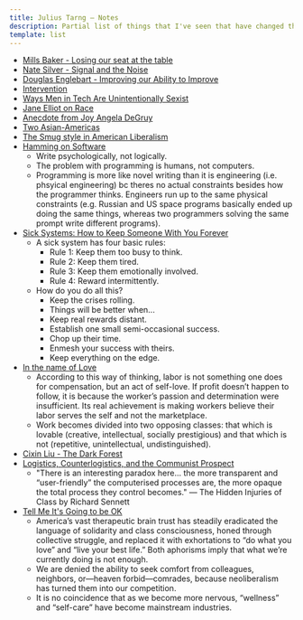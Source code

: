 ```yaml
---
title: Julius Tarng — Notes 
description: Partial list of things that I've seen that have changed the way I've seen things (in chronological order, oldest first)
template: list
---
```


- [Mills Baker - Losing our seat at the table](https://mokriya.quora.com/Designer-Duds-Losing-Our-Seat-at-the-Table?srid=h1hP)
- [Nate Silver - Signal and the Noise](https://www.amazon.com/Signal-Noise-Many-Predictions-Fail-but/dp/0143125087)
- [Douglas Englebart - Improving our Ability to Improve](https://dougengelbart.org/pubs/augment-133320.html)
- [Intervention](https://www.facebook.com/100005039869392/videos/441723146005677/)
- [Ways Men in Tech Are Unintentionally Sexist](https://notapattern.net/2014/10/14/ways-men-in-tech-are-unintentionally-sexist/)
- [Jane Elliot on Race](https://www.facebook.com/Taino.XX/videos/951479971586394/)
- [Anecdote from Joy Angela DeGruy](https://www.facebook.com/Upworthy/videos/1141203362587187/)
- [Two Asian-Americas](https://www.newyorker.com/books/page-turner/the-two-asian-americas)
- [The Smug style in American Liberalism](https://www.vox.com/2016/4/21/11451378/smug-american-liberalism)
- [Hamming on Software](https://www.youtube.com/watch?v=2e5_Z6oZ0rM)
  - Write psychologically, not logically.
  - The problem with programming is humans, not computers.
  - Programming is more like novel writing than it is engineering (i.e. phsyical engineering) bc theres no actual constraints besides how the programmer thinks. Engineers run up to the same physical constraints (e.g. Russian and US space programs basically ended up doing the same things, whereas two programmers solving the same prompt write different programs).
- [Sick Systems: How to Keep Someone With You Forever](https://www.issendai.com/psychology/sick-systems.html)
  - A sick system has four basic rules:
    - Rule 1: Keep them too busy to think.
    - Rule 2: Keep them tired.
    - Rule 3: Keep them emotionally involved.
    - Rule 4: Reward intermittently.
  - How do you do all this?
    - Keep the crises rolling.
    - Things will be better when...
    - Keep real rewards distant.
    - Establish one small semi-occasional success.
    - Chop up their time.
    - Enmesh your success with theirs.
    - Keep everything on the edge.
- [In the name of Love](https://www.jacobinmag.com/2014/01/in-the-name-of-love/)
  - According to this way of thinking, labor is not something one does for compensation, but an act of self-love. If profit doesn’t happen to follow, it is because the worker’s passion and determination were insufficient. Its real achievement is making workers believe their labor serves the self and not the marketplace.
  - Work becomes divided into two opposing classes: that which is lovable (creative, intellectual, socially prestigious) and that which is not (repetitive, unintellectual, undistinguished).
- [Cixin Liu - The Dark Forest](https://www.amazon.com/dp/B00R13OYU6)
- [Logistics, Counterlogistics, and the Communist Prospect](https://endnotes.org.uk/issues/3/en/jasper-bernes-logistics-counterlogistics-and-the-communist-prospect)
  - "There is an interesting paradox here... the more transparent and “user-friendly” the computerised processes are, the more opaque the total process they control becomes." — The Hidden Injuries of Class by Richard Sennett
- [Tell Me It's Going to be OK](https://thebaffler.com/salvos/tell-me-its-going-to-be-ok-tokumitsu)
  - America’s vast therapeutic brain trust has steadily eradicated the language of solidarity and class consciousness, honed through collective struggle, and replaced it with exhortations to “do what you love” and “live your best life.” Both aphorisms imply that what we’re currently doing is not enough.
  - We are denied the ability to seek comfort from colleagues, neighbors, or—heaven forbid—comrades, because neoliberalism has turned them into our competition.
  - It is no coincidence that as we become more nervous, “wellness” and “self-care” have become mainstream industries.